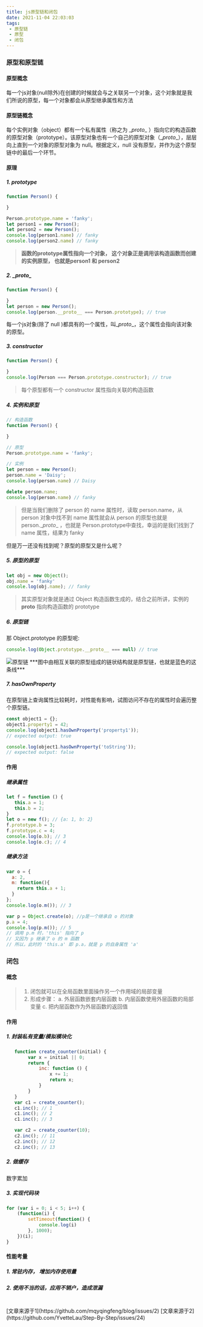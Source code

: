 ```yaml
---
title: js原型链和闭包
date: 2021-11-04 22:03:03
tags:
 - 原型链
 - 原型
 - 闭包
---
```



### 原型和原型链

#### 原型概念
每一个js对象(null除外)在创建的时候就会与之关联另一个对象，这个对象就是我们所说的原型，每一个对象都会从原型继承属性和方法
#### 原型链概念
每个实例对象（object）都有一个私有属性（称之为 \__proto__ ）指向它的构造函数的原型对象（prototype）。该原型对象也有一个自己的原型对象（\__proto__），层层向上直到一个对象的原型对象为 null。根据定义，null 没有原型，并作为这个原型链中的最后一个环节。

#### 原理
##### 1. prototype
```js
function Person() {

}

Person.prototype.name = 'fanky';
let person1 = new Person();
let person2 = new Person();
console.log(person1.name) // fanky
console.log(person2.name) // fanky
```
> **函数的prototype属性指向一个对象， 这个对象正是调用该构造函数而创建的实例原型， 也就是person1 和 person2**

##### 2. \__proto__
```js
function Person() {

}
let person = new Person();
console.log(person.__proto__ === Person.prototype); // true
```
每一个js对象(除了 null )都具有的一个属性，叫\__proto__，这个属性会指向该对象的原型。
##### 3. constructor
```js
function Person() {

}
console.log(Person === Person.prototype.constructor); // true
```

> 每个原型都有一个 constructor 属性指向关联的构造函数

##### 4. 实例和原型
```js
// 构造函数
function Person() {

}

// 原型
Person.prototype.name = 'fanky';

// 实例
let person = new Person();
person.name = 'Daisy';
console.log(person.name) // Daisy

delete person.name;
console.log(person.name) // fanky
```
> 但是当我们删除了 person 的 name 属性时，读取 person.name，从 person 对象中找不到 name 属性就会从 person 的原型也就是 person.\__proto__ ，也就是 Person.prototype中查找，幸运的是我们找到了 name 属性，结果为 fanky

但是万一还没有找到呢？原型的原型又是什么呢？

##### 5. 原型的原型
```js
let obj = new Object();
obj.name = 'fanky'
console.log(obj.name); // fanky
```
> 其实原型对象就是通过 Object 构造函数生成的，结合之前所讲，实例的 __proto__ 指向构造函数的 prototype 


##### 6. 原型链
那 Object.prototype 的原型呢: 
```js
console.log(Object.prototype.__proto__ === null) // true
```
<img src="/img/prototype.png"  alt="原型链" height="auto"/>
***图中由相互关联的原型组成的链状结构就是原型链，也就是蓝色的这条线***

##### 7. hasOwnProperty
在原型链上查询属性比较耗时，对性能有影响，试图访问不存在的属性时会遍历整个原型链。
```js
const object1 = {};
object1.property1 = 42;
console.log(object1.hasOwnProperty('property1'));
// expected output: true

console.log(object1.hasOwnProperty('toString'));
// expected output: false
```

#### 作用
##### 继承属性
```js
let f = function () {
   this.a = 1;
   this.b = 2;
}
let o = new f(); // {a: 1, b: 2}
f.prototype.b = 3;
f.prototype.c = 4;
console.log(o.b); // 3
console.log(o.c); // 4
```
##### 继承方法
```js
var o = {
  a: 2,
  m: function(){
    return this.a + 1;
  }
};
console.log(o.m()); // 3

var p = Object.create(o); //p是一个继承自 o 的对象
p.a = 4;
console.log(p.m()); // 5
// 调用 p.m 时，'this' 指向了 p
// 又因为 p 继承了 o 的 m 函数
// 所以，此时的 'this.a' 即 p.a，就是 p 的自身属性 'a'
```

### 闭包
#### 概念
> 1. 闭包就可以在全局函数里面操作另一个作用域的局部变量
> 2. 形成步骤： 
>     a. 外层函数嵌套内层函数 
>     b.  内层函数使用外层函数的局部变量 
>     c. 把内层函数作为外层函数的返回值
#### 作用
##### 1. 封装私有变量/模拟模块化
```js
   function create_counter(initial) {
        var x = initial || 0;
        return {
            inc: function () {
                x += 1;
                return x;
            }
        }
   }
   var c1 = create_counter();
   c1.inc(); // 1
   c1.inc(); // 2
   c1.inc(); // 3

   var c2 = create_counter(10);
   c2.inc(); // 11
   c2.inc(); // 12
   c2.inc(); // 13

```
##### 2. 做缓存
数字累加
##### 3. 实现代码块
```js
for (var i = 0; i < 5; i++) {
    (function(i) {
        setTimeout(function() {
            console.log(i)
        }, 1000);
    })(i);
}
```

#### 性能考量
##### 1. 常驻内存， 增加内存使用量
##### 2. 使用不当的话，应用不销户，造成泄漏

<br />
[文章来源于1](https://github.com/mqyqingfeng/blog/issues/2)
[文章来源于2](https://github.com/YvetteLau/Step-By-Step/issues/24)


